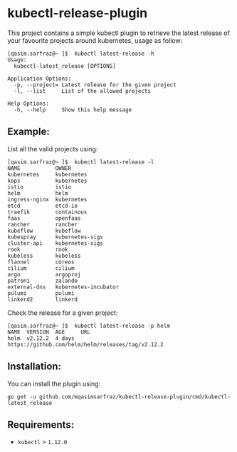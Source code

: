# kubectl-release-plugin
This project contains a simple kubectl plugin to retrieve the latest release of your favourite projects around kubernetes, usage as follow:
```
[qasim.sarfraz@~ ]$  kubectl latest-release -h
Usage:
  kubectl-latest_release [OPTIONS]

Application Options:
  -p, --project= Latest release for the given project
  -l, --list     List of the allowed projects

Help Options:
  -h, --help     Show this help message

```

## Example:
List all the valid projects using:
```
[qasim.sarfraz@~ ]$  kubectl latest-release -l
NAME           OWNER
kubernetes     kubernetes
kops           kubernetes
istio          istio
helm           helm
ingress-nginx  kubernetes
etcd           etcd-io
traefik        containous
faas           openfaas
rancher        rancher
kubeflow       kubeflow
kubespray      kubernetes-sigs
cluster-api    kubernetes-sigs
rook           rook
kubeless       kubeless
flannel        coreos
cilium         cilium
argo           argoproj
patroni        zalando
external-dns   kubernetes-incubator
pulumi         pulumi
linkerd2       linkerd
```
Check the release for a given project:
```
[qasim.sarfraz@~ ]$  kubectl latest-release -p helm
NAME  VERSION  AGE     URL
helm  v2.12.2  4 days  https://github.com/helm/helm/releases/tag/v2.12.2
```
## Installation:
You can install the plugin using:
```
go get -u github.com/mqasimsarfraz/kubectl-release-plugin/cmd/kubectl-latest_release
```

## Requirements:

- `kubectl` > `1.12.0`
